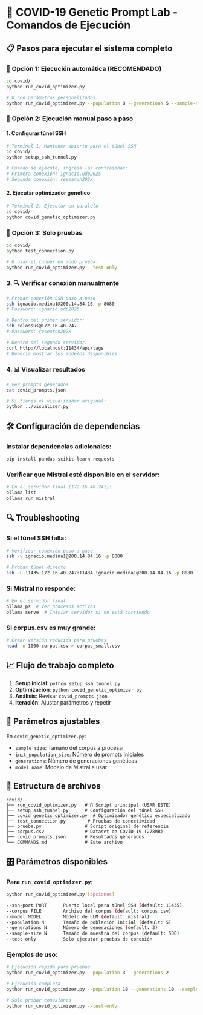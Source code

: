 # 🦠 COVID-19 Genetic Prompt Lab - Comandos de Ejecución

## 📋 Pasos para ejecutar el sistema completo

### 🚀 **Opción 1: Ejecución automática (RECOMENDADO)**
```bash
cd covid/
python run_covid_optimizer.py

# O con parámetros personalizados:
python run_covid_optimizer.py --population 8 --generations 5 --sample-size 1000
```

### 🔧 **Opción 2: Ejecución manual paso a paso**

#### 1. Configurar túnel SSH
```bash
# Terminal 1: Mantener abierto para el túnel SSH
cd covid/
python setup_ssh_tunnel.py

# Cuando se ejecute, ingresa las contraseñas:
# Primera conexión: ignacio.udp2025
# Segunda conexión: research202x
```

#### 2. Ejecutar optimizador genético
```bash
# Terminal 2: Ejecutar en paralelo
cd covid/
python covid_genetic_optimizer.py
```

### 🧪 **Opción 3: Solo pruebas**
```bash
cd covid/
python test_connection.py

# O usar el runner en modo prueba:
python run_covid_optimizer.py --test-only
```

### 3. 🔍 **Verificar conexión manualmente**
```bash
# Probar conexión SSH paso a paso
ssh ignacio.medina1@200.14.84.16 -p 8080
# Password: ignacio.udp2025

# Dentro del primer servidor:
ssh colossus@172.16.40.247  
# Password: research202x

# Dentro del segundo servidor:
curl http://localhost:11434/api/tags
# Debería mostrar los modelos disponibles
```

### 4. 📊 **Visualizar resultados**
```bash
# Ver prompts generados
cat covid_prompts.json

# Si tienes el visualizador original:
python ../visualizer.py
```

## 🛠️ **Configuración de dependencias**

### Instalar dependencias adicionales:
```bash
pip install pandas scikit-learn requests
```

### Verificar que Mistral esté disponible en el servidor:
```bash
# En el servidor final (172.16.40.247):
ollama list
ollama run mistral
```

## 🔍 **Troubleshooting**

### Si el túnel SSH falla:
```bash
# Verificar conexión paso a paso
ssh -v ignacio.medina1@200.14.84.16 -p 8080

# Probar túnel directo
ssh -L 11435:172.16.40.247:11434 ignacio.medina1@200.14.84.16 -p 8080
```

### Si Mistral no responde:
```bash
# En el servidor final:
ollama ps  # Ver procesos activos
ollama serve  # Iniciar servidor si no está corriendo
```

### Si corpus.csv es muy grande:
```bash
# Crear versión reducida para pruebas
head -n 1000 corpus.csv > corpus_small.csv
```

## 📈 **Flujo de trabajo completo**

1. **Setup inicial**: `python setup_ssh_tunnel.py`
2. **Optimización**: `python covid_genetic_optimizer.py`
3. **Análisis**: Revisar `covid_prompts.json`
4. **Iteración**: Ajustar parámetros y repetir

## 🔧 **Parámetros ajustables**

En `covid_genetic_optimizer.py`:
- `sample_size`: Tamaño del corpus a procesar
- `init_population_size`: Número de prompts iniciales
- `generations`: Número de generaciones genéticas
- `model_name`: Modelo de Mistral a usar

## 📝 **Estructura de archivos**

```
covid/
├── run_covid_optimizer.py   # 🚀 Script principal (USAR ESTE)
├── setup_ssh_tunnel.py      # Configuración del túnel SSH
├── covid_genetic_optimizer.py  # Optimizador genético especializado
├── test_connection.py        # Pruebas de conectividad
├── prueba.py                # Script original de referencia
├── corpus.csv               # Dataset de COVID-19 (278MB)
├── covid_prompts.json       # Resultados generados
└── COMMANDS.md              # Este archivo
```

## 🎛️ **Parámetros disponibles**

### Para `run_covid_optimizer.py`:
```bash
python run_covid_optimizer.py [opciones]

--ssh-port PORT      Puerto local para túnel SSH (default: 11435)
--corpus FILE        Archivo del corpus (default: corpus.csv)
--model MODEL        Modelo de LLM (default: mistral)
--population N       Tamaño de población inicial (default: 5)
--generations N      Número de generaciones (default: 3)
--sample-size N      Tamaño de muestra del corpus (default: 500)
--test-only          Solo ejecutar pruebas de conexión
```

### Ejemplos de uso:
```bash
# Ejecución rápida para pruebas
python run_covid_optimizer.py --population 3 --generations 2

# Ejecución completa
python run_covid_optimizer.py --population 10 --generations 10 --sample-size 2000

# Solo probar conexiones
python run_covid_optimizer.py --test-only
``` 